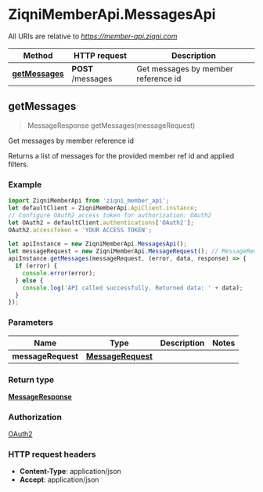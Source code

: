 # ZiqniMemberApi.MessagesApi

All URIs are relative to *https://member-api.ziqni.com*

Method | HTTP request | Description
------------- | ------------- | -------------
[**getMessages**](MessagesApi.md#getMessages) | **POST** /messages | Get messages by member reference id



## getMessages

> MessageResponse getMessages(messageRequest)

Get messages by member reference id

Returns a list of messages for the provided member ref id and applied filters.

### Example

```javascript
import ZiqniMemberApi from 'ziqni_member_api';
let defaultClient = ZiqniMemberApi.ApiClient.instance;
// Configure OAuth2 access token for authorization: OAuth2
let OAuth2 = defaultClient.authentications['OAuth2'];
OAuth2.accessToken = 'YOUR ACCESS TOKEN';

let apiInstance = new ZiqniMemberApi.MessagesApi();
let messageRequest = new ZiqniMemberApi.MessageRequest(); // MessageRequest | 
apiInstance.getMessages(messageRequest, (error, data, response) => {
  if (error) {
    console.error(error);
  } else {
    console.log('API called successfully. Returned data: ' + data);
  }
});
```

### Parameters


Name | Type | Description  | Notes
------------- | ------------- | ------------- | -------------
 **messageRequest** | [**MessageRequest**](MessageRequest.md)|  | 

### Return type

[**MessageResponse**](MessageResponse.md)

### Authorization

[OAuth2](../README.md#OAuth2)

### HTTP request headers

- **Content-Type**: application/json
- **Accept**: application/json


